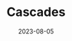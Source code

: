 ---
title: "Cascades"
cc-type: hashtag
contains:
  - Keechelus Lake
  - Mount Baker
  - Mount Rainier
  - Nooksack River
  - Rattlesnake Ridge
  - Skykomish River
  - Snoqualmie Tunnel
date: 2023-08-05
hashtag: cascades
---